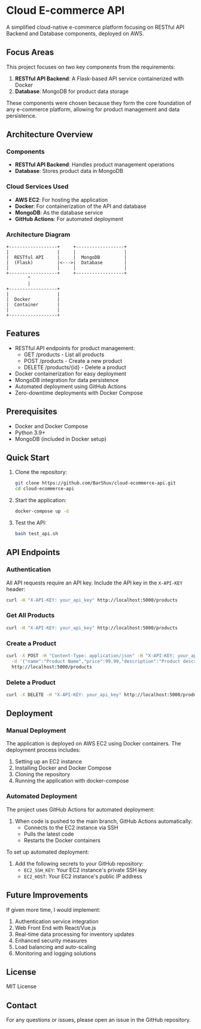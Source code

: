# Cloud E-commerce API

<!-- Test deployment: this line triggers the GitHub Actions workflow -->

A simplified cloud-native e-commerce platform focusing on RESTful API Backend and Database components, deployed on AWS.

## Focus Areas

This project focuses on two key components from the requirements:
1. **RESTful API Backend**: A Flask-based API service containerized with Docker
2. **Database**: MongoDB for product data storage

These components were chosen because they form the core foundation of any e-commerce platform, allowing for product management and data persistence.

## Architecture Overview

### Components
- **RESTful API Backend**: Handles product management operations
- **Database**: Stores product data in MongoDB

### Cloud Services Used
- **AWS EC2**: For hosting the application
- **Docker**: For containerization of the API and database
- **MongoDB**: As the database service
- **GitHub Actions**: For automated deployment

### Architecture Diagram
```
+------------------+     +------------------+
|                  |     |                  |
|  RESTful API     |     |  MongoDB         |
|  (Flask)         |<--->|  Database        |
|                  |     |                  |
+------------------+     +------------------+
        ^
        |
+------------------+
|                  |
|  Docker          |
|  Container       |
|                  |
+------------------+
```

## Features

- RESTful API endpoints for product management:
  - GET /products - List all products
  - POST /products - Create a new product
  - DELETE /products/{id} - Delete a product
- Docker containerization for easy deployment
- MongoDB integration for data persistence
- Automated deployment using GitHub Actions
- Zero-downtime deployments with Docker Compose

## Prerequisites

- Docker and Docker Compose
- Python 3.9+
- MongoDB (included in Docker setup)

## Quick Start

1. Clone the repository:
   ```bash
   git clone https://github.com/BarShuv/cloud-ecommerce-api.git
   cd cloud-ecommerce-api
   ```

2. Start the application:
   ```bash
   docker-compose up -d
   ```

3. Test the API:
   ```bash
   bash test_api.sh
   ```

## API Endpoints

### Authentication
All API requests require an API key. Include the API key in the `X-API-KEY` header:
```bash
curl -H "X-API-KEY: your_api_key" http://localhost:5000/products
```

### Get All Products
```bash
curl -H "X-API-KEY: your_api_key" http://localhost:5000/products
```

### Create a Product
```bash
curl -X POST -H "Content-Type: application/json" -H "X-API-KEY: your_api_key" \
  -d '{"name":"Product Name","price":99.99,"description":"Product description"}' \
  http://localhost:5000/products
```

### Delete a Product
```bash
curl -X DELETE -H "X-API-KEY: your_api_key" http://localhost:5000/products/{product_id}
```

## Deployment

### Manual Deployment
The application is deployed on AWS EC2 using Docker containers. The deployment process includes:
1. Setting up an EC2 instance
2. Installing Docker and Docker Compose
3. Cloning the repository
4. Running the application with docker-compose

### Automated Deployment
The project uses GitHub Actions for automated deployment:
1. When code is pushed to the main branch, GitHub Actions automatically:
   - Connects to the EC2 instance via SSH
   - Pulls the latest code
   - Restarts the Docker containers

To set up automated deployment:
1. Add the following secrets to your GitHub repository:
   - `EC2_SSH_KEY`: Your EC2 instance's private SSH key
   - `EC2_HOST`: Your EC2 instance's public IP address

## Future Improvements

If given more time, I would implement:
1. Authentication service integration
2. Web Front End with React/Vue.js
3. Real-time data processing for inventory updates
4. Enhanced security measures
5. Load balancing and auto-scaling
6. Monitoring and logging solutions

## License

MIT License

## Contact

For any questions or issues, please open an issue in the GitHub repository. 